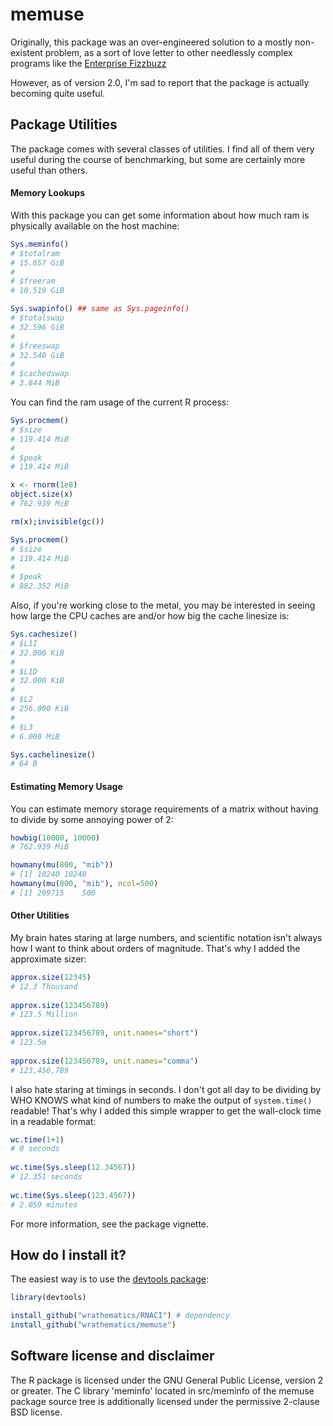 # memuse

Originally, this package was an over-engineered solution to a mostly 
non-existent problem, as a sort of love letter to other needlessly complex 
programs like the
[Enterprise Fizzbuzz](https://github.com/Mikkeren/FizzBuzzEnterpriseEdition)

However, as of version 2.0, I'm sad to report that the package is actually
becoming quite useful.



## Package Utilities

The package comes with several classes of utilities.  I find all
of them very useful during the course of benchmarking, but 
some are certainly more useful than others.


#### Memory Lookups
With this package you can get some information about
how much ram is physically available on the host machine:

```r
Sys.meminfo()
# $totalram
# 15.657 GiB
# 
# $freeram
# 10.519 GiB

Sys.swapinfo() ## same as Sys.pageinfo()
# $totalswap
# 32.596 GiB
# 
# $freeswap
# 32.540 GiB
# 
# $cachedswap
# 3.844 MiB
```

You can find the ram usage of the current R process:

```r
Sys.procmem()
# $size
# 119.414 MiB
# 
# $peak
# 119.414 MiB

x <- rnorm(1e8)
object.size(x)
# 762.939 MiB

rm(x);invisible(gc())

Sys.procmem()
# $size
# 119.414 MiB
# 
# $peak
# 882.352 MiB
```

Also, if you're working close to the metal, you may be interested
in seeing how large the CPU caches are and/or how big the cache
linesize is:

```r
Sys.cachesize()
# $L1I
# 32.000 KiB
# 
# $L1D
# 32.000 KiB
# 
# $L2
# 256.000 KiB
# 
# $L3
# 6.000 MiB

Sys.cachelinesize()
# 64 B
```



#### Estimating Memory Usage

You can estimate memory storage requirements of a matrix without
having to divide by some annoying power of 2:

```r
howbig(10000, 10000)
# 762.939 MiB

howmany(mu(800, "mib"))
# [1] 10240 10240
howmany(mu(800, "mib"), ncol=500)
# [1] 209715    500
```



#### Other Utilities

My brain hates staring at large numbers, and scientific
notation isn't always how I want to think about orders of magnitude.
That's why I added the approximate sizer:

```r
approx.size(12345)
# 12.3 Thousand
 
approx.size(123456789)
# 123.5 Million
 
approx.size(123456789, unit.names="short")
# 123.5m
 
approx.size(123456789, unit.names="comma")
# 123,456,789
```


I also hate staring at timings in seconds.  I don't got all day
to be dividing by WHO KNOWS what kind of numbers to make the output
of `system.time()` readable!  That's why I added this simple wrapper
to get the wall-clock time in a readable format:

```r
wc.time(1+1)
# 0 seconds
 
wc.time(Sys.sleep(12.34567))
# 12.351 seconds
 
wc.time(Sys.sleep(123.4567))
# 2.059 minutes
```


For more information, see the package vignette.



## How do I install it?

The easiest way is to use the
[devtools package](https://github.com/hadley/devtools):

```r
library(devtools)

install_github("wrathematics/RNACI") # dependency
install_github("wrathematics/memuse")
```



## Software license and disclaimer

The R package is licensed under the GNU General Public License, version
2 or greater.  The C library 'meminfo' located in src/meminfo of the
memuse package source tree is additionally licensed under the 
permissive 2-clause BSD license.
